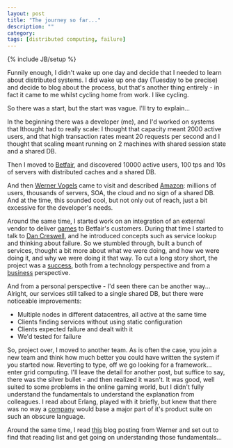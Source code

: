 ```yaml
---
layout: post
title: "The journey so far..."
description: ""
category: 
tags: [distributed computing, failure]
---
```

{% include JB/setup %}


Funnily enough, I didn't wake up one day and decide that I needed to learn about distributed systems. I did wake up one day (Tuesday to be precise) and decide to blog about the process, but that's another thing entirely - in fact it came to me whilst cycling home from work. I like cycling.

So there was a start, but the start was vague. I'll try to explain...

In the beginning there was a developer (me), and I'd worked on systems that Ithought had to really scale: I thought that capacity meant 2000 active users, and that high transaction rates meant 20 requests per second and I thought that scaling meant running on 2 machines with shared session state and a shared DB.

Then I moved to [Betfair](http://www.betfair.com), and discovered 10000 active users, 100 tps and 10s of servers with distributed caches and a shared DB.

And then [Werner Vogels](http://www.allthingsdistributed.com/) came to visit and described [Amazon](http://www.amazon.co.uk/): millions of users, thousands of servers, SOA, the cloud and no sign of a shared DB. And at the time, this sounded cool, but not only out of reach, just a bit excessive for the developer's needs.

Around the same time, I started work on an integration of an external vendor to deliver [games](http://arcade.betfair.com/) to Betfair's customers. During that time I started to talk to [Dan Creswell](http://dancres.org/), and he introduced concepts such as service lookup and thinking about failure. So we stumbled through, built a bunch of services, thought a bit more about what we were doing, and how we were doing it, and why we were doing it that way. To cut a long story short, the project was a [success](http://www.casinoadvisor.com/betfair-launches-arcade-portal-news-item.html), both from a technology perspective and from a [business](http://www.yogonet.com/english/2009/08/06/betfair-posts-another-record-year-of-results) perspective.

And from a personal perspective - I'd seen there can be another way... Alright, our services still talked to a single shared DB, but there were noticeable improvements:
 * Multiple nodes in different datacentres, all active at the same time
 * Clients finding services without using static configuration
 * Clients expected failure and dealt with it
 * We'd tested for failure
 
So, project over, I moved to another team. As is often the case, you join a new team and think how much better you could have written the system if you started now. Reverting to type, off we go looking for a framework... enter grid computing. I'll leave the detail for another post, but suffice to say, there was the silver bullet - and then realized it wasn't. It was good, well suited to some problems in the online gaming world, but I didn't fully understand the fundamentals to understand the explanation from colleagues. I read about Erlang, played with it briefly, but knew that there was no way a [company](http://blog.smarkets.com/2009/07/03/smarkets-tech-talk-on-erlang/) would base a major part of it's product suite on such an obscure language.

Around the same time, I read [this](http://www.allthingsdistributed.com/2007/07/job_opening_for_a_senior_resea.html) blog posting from Werner and set out to find that reading list and get going on understanding those fundamentals...

